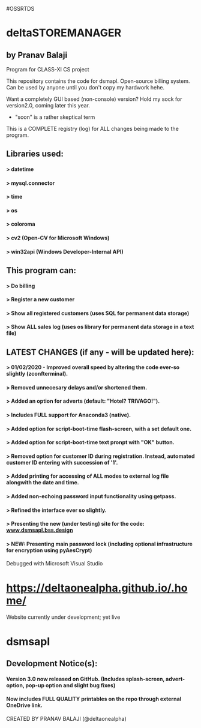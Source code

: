 #OSSRTDS
# deltaSTOREMANAGER
## by Pranav Balaji
Program for CLASS-XI CS project

This repository contains the code for dsmapl.
Open-source billing system. Can be used by anyone until you don't copy my hardwork hehe.

Want a completely GUI based (non-console) version? Hold my sock for version2.0, coming later this year.
* "soon" is a rather skeptical term 

This is a COMPLETE registry (log) for ALL changes being made to the program.

## Libraries used:
#### > datetime
#### > mysql.connector 
#### > time 
#### > os
#### > coloroma
#### > cv2 (Open-CV for Microsoft Windows)
#### > win32api (Windows Developer-Internal API)


## This program can:
#### > Do billing

#### > Register a new customer

#### > Show all registered customers (uses SQL for permanent data storage)

#### > Show ALL sales log (uses os library for permanent data storage in a text file)

## LATEST CHANGES (if any - will be updated here):
#### > 01/02/2020 - Improved overall speed by altering the code ever-so slightly (zconfterminal).

#### > Removed unnecesary delays and/or shortened them.

#### > Added an option for adverts (default: "Hotel? TRIVAGO!").

#### > Includes FULL support for Anaconda3 (native).

#### > Added option for script-boot-time flash-screen, with a set default one.

#### > Added option for script-boot-time text pronpt with "OK" button.

#### > Removed option for customer ID during registration. Instead, automated customer ID entering with succession of '1'.

#### > Added printing for accessing of ALL modes to external log file alongwith the date and time.

#### > Added non-echoing password input functionality using getpass.

#### > Refined the interface ever so slightly.

#### > Presenting the new (under testing) site for the code: www.dsmsapl.bss.design

#### > NEW: Presenting main password lock (including optional infrastructure for encryption using pyAesCrypt)


Debugged with Microsoft Visual Studio

# https://deltaonealpha.github.io/.home/
Website currently under development; yet live

# dsmsapl


## Development Notice(s):
#### Version 3.0 now released on GitHub. (Includes splash-screen, advert-option, pop-up option and slight bug fixes)
#### Now includes FULL QUALITY printables on the repo through external OneDrive link.

CREATED BY PRANAV BALAJI
(@deltaonealpha)
